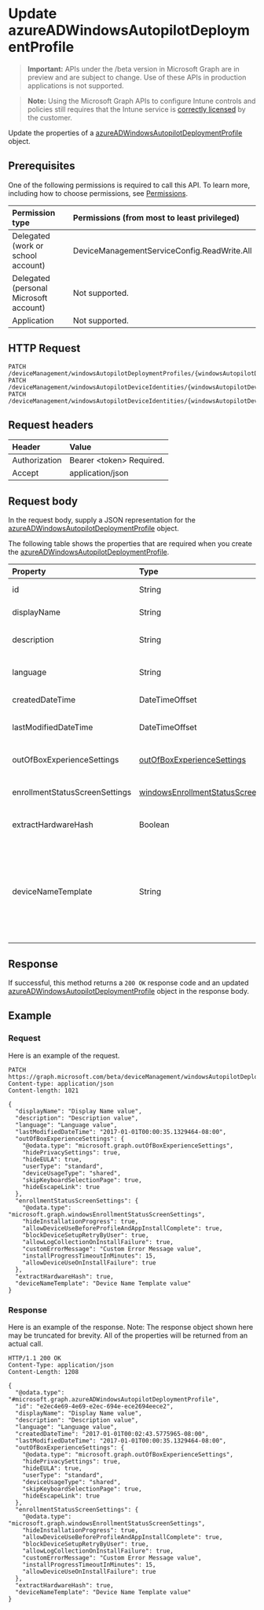 # Update azureADWindowsAutopilotDeploymentProfile

> **Important:** APIs under the /beta version in Microsoft Graph are in preview and are subject to change. Use of these APIs in production applications is not supported.

> **Note:** Using the Microsoft Graph APIs to configure Intune controls and policies still requires that the Intune service is [correctly licensed](https://go.microsoft.com/fwlink/?linkid=839381) by the customer.

Update the properties of a [azureADWindowsAutopilotDeploymentProfile](../resources/intune-enrollment-azureadwindowsautopilotdeploymentprofile.md) object.
## Prerequisites
One of the following permissions is required to call this API. To learn more, including how to choose permissions, see [Permissions](/graph/permissions-reference).

|Permission type|Permissions (from most to least privileged)|
|:---|:---|
|Delegated (work or school account)|DeviceManagementServiceConfig.ReadWrite.All|
|Delegated (personal Microsoft account)|Not supported.|
|Application|Not supported.|

## HTTP Request
<!-- {
  "blockType": "ignored"
}
-->
``` http
PATCH /deviceManagement/windowsAutopilotDeploymentProfiles/{windowsAutopilotDeploymentProfileId}
PATCH /deviceManagement/windowsAutopilotDeviceIdentities/{windowsAutopilotDeviceIdentityId}/deploymentProfile
PATCH /deviceManagement/windowsAutopilotDeviceIdentities/{windowsAutopilotDeviceIdentityId}/intendedDeploymentProfile
```

## Request headers
|Header|Value|
|:---|:---|
|Authorization|Bearer &lt;token&gt; Required.|
|Accept|application/json|

## Request body
In the request body, supply a JSON representation for the [azureADWindowsAutopilotDeploymentProfile](../resources/intune-enrollment-azureadwindowsautopilotdeploymentprofile.md) object.

The following table shows the properties that are required when you create the [azureADWindowsAutopilotDeploymentProfile](../resources/intune-enrollment-azureadwindowsautopilotdeploymentprofile.md).

|Property|Type|Description|
|:---|:---|:---|
|id|String|Profile Key Inherited from [windowsAutopilotDeploymentProfile](../resources/intune-enrollment-windowsautopilotdeploymentprofile.md)|
|displayName|String|Name of the profile Inherited from [windowsAutopilotDeploymentProfile](../resources/intune-enrollment-windowsautopilotdeploymentprofile.md)|
|description|String|Description of the profile Inherited from [windowsAutopilotDeploymentProfile](../resources/intune-enrollment-windowsautopilotdeploymentprofile.md)|
|language|String|Language configured on the device Inherited from [windowsAutopilotDeploymentProfile](../resources/intune-enrollment-windowsautopilotdeploymentprofile.md)|
|createdDateTime|DateTimeOffset|Profile creation time Inherited from [windowsAutopilotDeploymentProfile](../resources/intune-enrollment-windowsautopilotdeploymentprofile.md)|
|lastModifiedDateTime|DateTimeOffset|Profile last modified time Inherited from [windowsAutopilotDeploymentProfile](../resources/intune-enrollment-windowsautopilotdeploymentprofile.md)|
|outOfBoxExperienceSettings|[outOfBoxExperienceSettings](../resources/intune-enrollment-outofboxexperiencesettings.md)|Out of box experience setting Inherited from [windowsAutopilotDeploymentProfile](../resources/intune-enrollment-windowsautopilotdeploymentprofile.md)|
|enrollmentStatusScreenSettings|[windowsEnrollmentStatusScreenSettings](../resources/intune-enrollment-windowsenrollmentstatusscreensettings.md)|Enrollment status screen setting Inherited from [windowsAutopilotDeploymentProfile](../resources/intune-enrollment-windowsautopilotdeploymentprofile.md)|
|extractHardwareHash|Boolean|HardwareHash Extraction for the profile Inherited from [windowsAutopilotDeploymentProfile](../resources/intune-enrollment-windowsautopilotdeploymentprofile.md)|
|deviceNameTemplate|String|The template used to name the AutoPilot Device. This can be a custom text and can also contain either the serial number of the device, or a randomly generated number. The total length of the text generated by the template can be no more than 15 characters. Inherited from [windowsAutopilotDeploymentProfile](../resources/intune-enrollment-windowsautopilotdeploymentprofile.md)|



## Response
If successful, this method returns a `200 OK` response code and an updated [azureADWindowsAutopilotDeploymentProfile](../resources/intune-enrollment-azureadwindowsautopilotdeploymentprofile.md) object in the response body.

## Example
### Request
Here is an example of the request.
``` http
PATCH https://graph.microsoft.com/beta/deviceManagement/windowsAutopilotDeploymentProfiles/{windowsAutopilotDeploymentProfileId}
Content-type: application/json
Content-length: 1021

{
  "displayName": "Display Name value",
  "description": "Description value",
  "language": "Language value",
  "lastModifiedDateTime": "2017-01-01T00:00:35.1329464-08:00",
  "outOfBoxExperienceSettings": {
    "@odata.type": "microsoft.graph.outOfBoxExperienceSettings",
    "hidePrivacySettings": true,
    "hideEULA": true,
    "userType": "standard",
    "deviceUsageType": "shared",
    "skipKeyboardSelectionPage": true,
    "hideEscapeLink": true
  },
  "enrollmentStatusScreenSettings": {
    "@odata.type": "microsoft.graph.windowsEnrollmentStatusScreenSettings",
    "hideInstallationProgress": true,
    "allowDeviceUseBeforeProfileAndAppInstallComplete": true,
    "blockDeviceSetupRetryByUser": true,
    "allowLogCollectionOnInstallFailure": true,
    "customErrorMessage": "Custom Error Message value",
    "installProgressTimeoutInMinutes": 15,
    "allowDeviceUseOnInstallFailure": true
  },
  "extractHardwareHash": true,
  "deviceNameTemplate": "Device Name Template value"
}
```

### Response
Here is an example of the response. Note: The response object shown here may be truncated for brevity. All of the properties will be returned from an actual call.
``` http
HTTP/1.1 200 OK
Content-Type: application/json
Content-Length: 1208

{
  "@odata.type": "#microsoft.graph.azureADWindowsAutopilotDeploymentProfile",
  "id": "e2ec4e69-4e69-e2ec-694e-ece2694eece2",
  "displayName": "Display Name value",
  "description": "Description value",
  "language": "Language value",
  "createdDateTime": "2017-01-01T00:02:43.5775965-08:00",
  "lastModifiedDateTime": "2017-01-01T00:00:35.1329464-08:00",
  "outOfBoxExperienceSettings": {
    "@odata.type": "microsoft.graph.outOfBoxExperienceSettings",
    "hidePrivacySettings": true,
    "hideEULA": true,
    "userType": "standard",
    "deviceUsageType": "shared",
    "skipKeyboardSelectionPage": true,
    "hideEscapeLink": true
  },
  "enrollmentStatusScreenSettings": {
    "@odata.type": "microsoft.graph.windowsEnrollmentStatusScreenSettings",
    "hideInstallationProgress": true,
    "allowDeviceUseBeforeProfileAndAppInstallComplete": true,
    "blockDeviceSetupRetryByUser": true,
    "allowLogCollectionOnInstallFailure": true,
    "customErrorMessage": "Custom Error Message value",
    "installProgressTimeoutInMinutes": 15,
    "allowDeviceUseOnInstallFailure": true
  },
  "extractHardwareHash": true,
  "deviceNameTemplate": "Device Name Template value"
}
```





